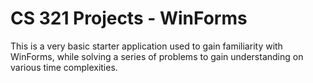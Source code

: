 # CS 321 Projects - WinForms

This is a very basic starter application used to gain familiarity with WinForms, while solving a series of problems to gain understanding on various time complexities.

